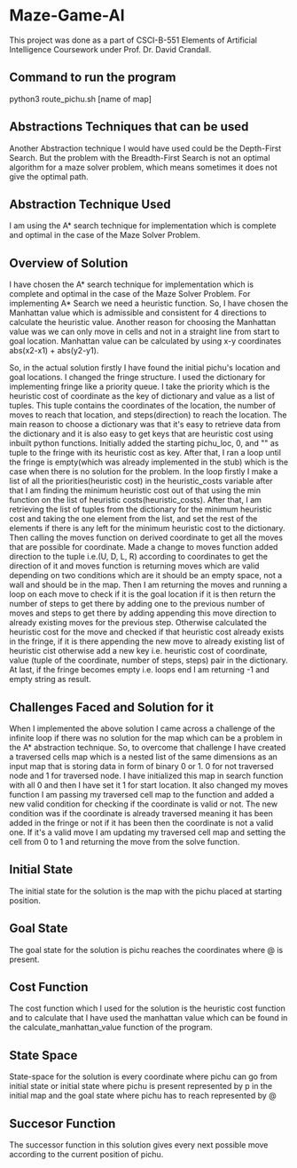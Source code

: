 # Maze-Game-AI #

This project was done as a part of CSCI-B-551 Elements of Artificial Intelligence Coursework under Prof. Dr. David Crandall.

## Command to run the program ##

python3 route_pichu.sh [name of map]

## Abstractions Techniques that can be used ##

Another Abstraction technique I would have used could be the Depth-First Search. But the problem with the Breadth-First Search is not an optimal algorithm for a maze solver problem, which means sometimes it does not give the optimal path.

## Abstraction Technique Used ##

I am using the A* search technique for implementation which is complete and optimal in the case of the Maze Solver Problem.

## Overview of Solution ##

I have chosen the A* search technique for implementation which is complete and optimal in the case of the Maze Solver Problem. For implementing A* Search we need a heuristic function. So, I have chosen the Manhattan value which is admissible and consistent for 4 directions to calculate the heuristic value. Another reason for choosing the Manhattan value was we can only move in cells and not in a straight line from start to goal location. Manhattan value can be calculated by using x-y coordinates abs(x2-x1) + abs(y2-y1).

So, in the actual solution firstly I have found the initial pichu's location and goal locations. I changed the fringe structure. I used the dictionary for implementing fringe like a priority queue. I take the priority which is the heuristic cost of coordinate as the key of dictionary and value as a list of tuples. This tuple contains the coordinates of the location, the number of moves to reach that location, and steps(direction) to reach the location. The main reason to choose a dictionary was that it's easy to retrieve data from the dictionary and it is also easy to get keys that are heuristic cost using inbuilt python functions. Initially added the starting pichu_loc, 0, and "" as tuple to the fringe with its heuristic cost as key. After that, I ran a loop until the fringe is empty(which was already implemented in the stub) which is the case when there is no solution for the problem. In the loop firstly I make a list of all the priorities(heuristic cost) in the heuristic_costs variable after that I am finding the minimum heuristic cost out of that using the min function on the list of heuristic costs(heuristic_costs). After that, I am retrieving the list of tuples from the dictionary for the minimum heuristic cost and taking the one element from the list, and set the rest of the elements if there is any left for the minimum heuristic cost to the dictionary. Then calling the moves function on derived coordinate to get all the moves that are possible for coordinate. Made a change to moves function added direction to the tuple i.e.(U, D, L, R) according to coordinates to get the direction of it and moves function is returning moves which are valid depending on two conditions which are it should be an empty space, not a wall and should be in the map. Then I am returning the moves and running a loop on each move to check if it is the goal location if it is then return the number of steps to get there by adding one to the previous number of moves and steps to get there by adding appending this move direction to already existing moves for the previous step. Otherwise calculated the heuristic cost for the move and checked if that heuristic cost already exists in the fringe, if it is there appending the new move to already existing list of heuristic cist otherwise add a new key i.e. heuristic cost of coordinate, value (tuple of the coordinate, number of steps, steps) pair in the dictionary. At last, if the fringe becomes empty i.e. loops end I am returning -1 and empty string as result.

## Challenges Faced and Solution for it ##

When I implemented the above solution I came across a challenge of the infinite loop if there was no solution for the map which can be a problem in the A* abstraction technique. So, to overcome that challenge I have created a traversed cells map which is a nested list of the same dimensions as an input map that is storing data in form of binary 0 or 1. 0 for not traversed node and 1 for traversed node. I have initialized this map in search function with all 0 and then I have set it 1 for start location. It also changed my moves function I am passing my traversed cell map to the function and added a new valid condition for checking if the coordinate is valid or not. The new condition was if the coordinate is already traversed meaning it has been added in the fringe or not if it has been then the coordinate is not a valid one. If it's a valid move I am updating my traversed cell map and setting the cell from 0 to 1 and returning the move from the solve function.

## Initial State ##

The initial state for the solution is the map with the pichu placed at starting position.

## Goal State ##

The goal state for the solution is pichu reaches the coordinates where @ is present.

## Cost Function ##

The cost function which I used for the solution is the heuristic cost function and to calculate that I have used the manhattan value which can be found in the calculate_manhattan_value function of the program.

## State Space ##

State-space for the solution is every coordinate where pichu can go from initial state or initial state where pichu is present represented by p in the initial map and the goal state where pichu has to reach represented by @

## Succesor Function ##

The successor function in this solution gives every next possible move according to the current position of pichu.



